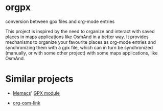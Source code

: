 # orgpx
conversion between gpx files and org-mode entries

This project is inspired by the need to organize and interact with
saved places in maps applications like OsmAnd in a better way. It
provides mechanisms to organize your favourite places as org-mode
entries and synchronizing them with a gpx file, which can in turn be
synchronized (manually, or with some other project) with some maps
applications, like OsmAnd.

# Similar projects

  - [Memacs](https://github.com/novoid/Memacs)' [GPX
    module](https://github.com/novoid/Memacs/blob/master/docs/memacs_gpx.org)

  - [org-osm-link](https://github.com/emacsattic/org-osm-link)
